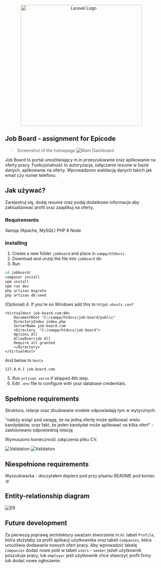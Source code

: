 <p align="center"><a href="https://laravel.com" target="_blank"><img src="https://i.imgur.com/FooJVQr.png" width="400" alt="Laravel Logo"></a></p>

## Job Board - assignment for Epicode
> Screenshot of the homepage
![Main Dashboard](https://i.imgur.com/OXomJH2.jpg)

Job Board to portal umożliwiający m.in przeszukiwanie oraz aplikowanie na oferty pracy. Funkcjonalność to autoryzacja, załączanie resume w bazie danych, aplikowanie na oferty. Wprowadzono walidację danych takich jak email czy numer telefonu.

## Jak używać?

Zarejestruj się, dodaj resume oraz podaj dodatkowe informacje aby zaktualizować profil oraz zaaplikuj na oferty.

### Requirements
Xampp (Apache, MySQL)
PHP 8
Node

### Installing
1. Create a new folder `jobboard` and place in `xampp/htdocs/`.
2. Download and unzip the file into `jobboard` dir.
3. Run
```bash 
cd jobboard/
composer install
npm install
npm run dev
php artisan migrate
php artisan db:seed
```
(Optional) 4. If you're on Windows add this to `httpd.vhosts.conf`
```
<VirtualHost job-board.com:80>
    DocumentRoot "C:/xampp/htdocs/job-board/public"
	DirectoryIndex index.php
    ServerName job-board.com
	<Directory  "C:/xampp/htdocs/job-board">
	Options All
	AllowOverride All
	Require all granted  
	</Directory>
</VirtualHost>
```
And below to `hosts`
```
127.0.0.1 job-board.com
```
5. Run `artisan serve` if skipped 4th step.
6. Edit `.env` file to configure with your database credentials.


## Spełnione requirements
Struktura, relacje oraz zbudowane modele odpowiadają tym w wytycznych.

"należy wziąć pod uwagę, że na jedną ofertę może aplikować wielu kandydatów, oraz
fakt, że jeden kandydat może aplikować na kilka ofert" - zastosowano odpowiednią relację

Wymuszono konieczność załączenia pliku CV.

![Validation](https://i.imgur.com/EUv2Mb4.jpg)
![Validation](https://i.imgur.com/JSsdAu7.jpg)

## Niespełnione requirements

Wyszukiwarka - doczytałem dopiero pod przy pisaniu README pod koniec :p

## Entity-relationship diagram
![ER](https://i.imgur.com/Mbu4EDl.png)

## Future development

Za pierwszą poprawę architektury uważam stworzenie m.in. tabeli `Profile`, która służyłaby za profil aplikacji użytkownika oraz tabeli `Companies`, która umożliwia dodawanie nowych ofert pracy. Aby wprowadzić tabelę `Companies` dodać nowe pole w tabeli `users` - `seeker` jeżeli użytkownik poszukuje pracy, lub `employer` jeśli użytkownik chce stworzyć profil firmy lub dodać nowe ogłoszenie.


